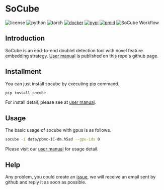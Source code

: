 # SoCube
![license](https://img.shields.io/badge/license-MIT%20License-blue.svg)
![python](https://img.shields.io/badge/python->=3.7-success.svg)
![torch](https://img.shields.io/badge/torch->=1.8.1-success.svg)
[![docker](https://img.shields.io/badge/docker-support-success.svg)](https://hub.docker.com/r/gcszhn/socube)
[![pypi](https://img.shields.io/badge/pypi-release-blue.svg)](https://pypi.org/project/socube/)
[![pmid](https://img.shields.io/badge/PMID-NOT%20available-red.svg)](https://pubmed.ncbi.nlm.nih.gov/)
<img src="fig/workflow.svg" alt="SoCube Workflow">

## Introduction
SoCube is an end-to-end doublet detection tool with novel feature embedding strategy. [User manual](https://www.gcszhn.top/socube/) is published on this repo's github page.

## Installment
You can just install socube by executing pip command. 
```bash
pip install socube
```
For install detail, please see at [user manual](https://www.gcszhn.top/socube/).
## Usage
The basic usage of socube with gpus is as follows.
```bash
socube -i data/pbmc-1C-dm.h5ad --gpu-ids 0
```
Please visit our [user manual](https://www.gcszhn.top/socube/) for usage detail.

## Help
Any problem, you could create an [issue](https://github.com/GCS-ZHN/socube/issues), we will receive an email sent by github and reply it as soon as possible.
